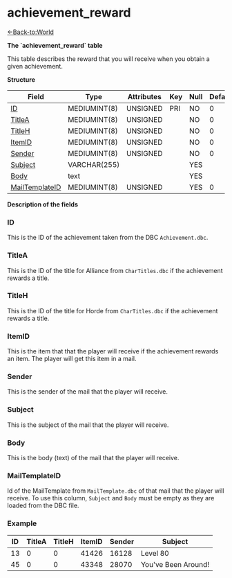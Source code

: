 # achievement\_reward

[<-Back-to:World](database-world.md)

**The \`achievement\_reward\` table**

This table describes the reward that you will receive when you obtain a given achievement.

**Structure**

| Field               | Type         | Attributes | Key | Null | Default | Extra | Comment |
|---------------------|--------------|------------|-----|------|---------|-------|---------|
| [ID][1]             | MEDIUMINT(8) | UNSIGNED   | PRI | NO   | 0       |       |         |
| [TitleA][2]         | MEDIUMINT(8) | UNSIGNED   |     | NO   | 0       |       |         |
| [TitleH][3]         | MEDIUMINT(8) | UNSIGNED   |     | NO   | 0       |       |         |
| [ItemID][4]         | MEDIUMINT(8) | UNSIGNED   |     | NO   | 0       |       |         |
| [Sender][5]         | MEDIUMINT(8) | UNSIGNED   |     | NO   | 0       |       |         |
| [Subject][6]        | VARCHAR(255) |            |     | YES  |         |       |         |
| [Body][7]           | text         |            |     | YES  |         |       |         |
| [MailTemplateID][8] | MEDIUMINT(8) | UNSIGNED   |     | YES  | 0       |       |         |

[1]: #id
[2]: #titlea
[3]: #titleh
[4]: #itemid
[5]: #sender
[6]: #subject
[7]: #body
[8]: #mailtemplateid

**Description of the fields**

### ID

This is the ID of the achievement taken from the DBC `Achievement.dbc`.

### TitleA

This is the ID of the title for Alliance from `CharTitles.dbc` if the achievement rewards a title.

### TitleH

This is the ID of the title for Horde from `CharTitles.dbc` if the achievement rewards a title.

### ItemID

This is the item that that the player will receive if the achievement rewards an item. The player will get this item in a mail.

### Sender

This is the sender of the mail that the player will receive.

### Subject

This is the subject of the mail that the player will receive.

### Body

This is the body (text) of the mail that the player will receive.

### MailTemplateID

Id of the MailTemplate from `MailTemplate.dbc` of that mail that the player will receive. To use this column, `Subject` and `Body` must be empty as they are loaded from the DBC file.

### Example

| ID | TitleA | TitleH | ItemID | Sender | Subject             |
|----|--------|--------|--------|--------|---------------------|
| 13 | 0      | 0      | 41426  | 16128  | Level 80            |
| 45 | 0      | 0      | 43348  | 28070  | You've Been Around! |
